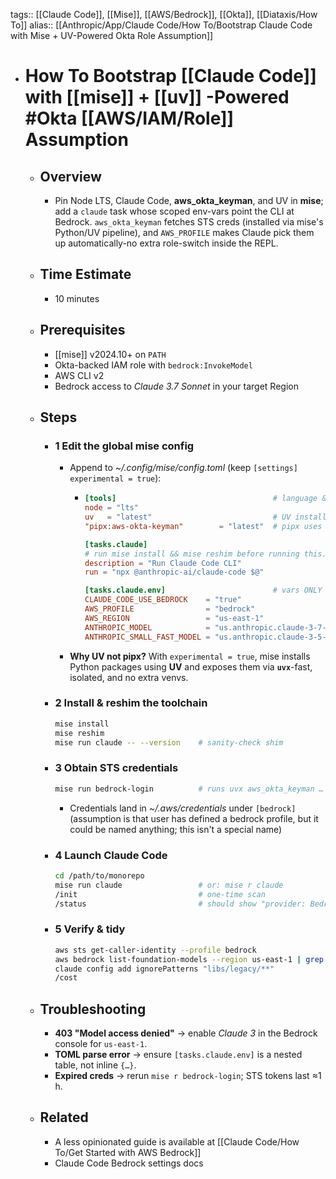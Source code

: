 tags:: [[Claude Code]], [[Mise]], [[AWS/Bedrock]], [[Okta]], [[Diataxis/How To]]
alias:: [[Anthropic/App/Claude Code/How To/Bootstrap Claude Code with Mise + UV-Powered Okta Role Assumption]]

- # How To Bootstrap [[Claude Code]] with [[mise]] + [[uv]] -Powered #Okta [[AWS/IAM/Role]] Assumption
	- ## Overview
		- Pin Node LTS, Claude Code, **aws_okta_keyman**, and UV in **mise**; add a `claude` task whose scoped env-vars point the CLI at Bedrock. `aws_okta_keyman` fetches STS creds (installed via mise's Python/UV pipeline), and `AWS_PROFILE` makes Claude pick them up automatically-no extra role-switch inside the REPL.
	- ## Time Estimate
		- 10 minutes
	- ## Prerequisites
		- [[mise]] v2024.10+ on `PATH`
		- Okta-backed IAM role with `bedrock:InvokeModel`
		- AWS CLI v2
		- Bedrock access to *Claude 3.7 Sonnet* in your target Region
	- ## Steps
		- ### 1  Edit the global mise config
			- Append to *~/.config/mise/config.toml* (keep `[settings] experimental = true`):
				- ~~~toml
				  [tools]                                   # language & CLI pinning
				  node = "lts"
				  uv   = "latest"                           # UV installer/runtime
				  "pipx:aws-okta-keyman"        = "latest"  # pipx uses UV under the hood
				  
				  [tasks.claude]
				  # run mise install && mise reshim before running this.
				  description = "Run Claude Code CLI"
				  run = "npx @anthropic-ai/claude-code $@"
				  
				  [tasks.claude.env]                        # vars ONLY for Claude
				  CLAUDE_CODE_USE_BEDROCK    = "true"
				  AWS_PROFILE                = "bedrock"
				  AWS_REGION                 = "us-east-1"
				  ANTHROPIC_MODEL            = "us.anthropic.claude-3-7-sonnet-20250219-v1:0"
				  ANTHROPIC_SMALL_FAST_MODEL = "us.anthropic.claude-3-5-haiku-20241022-v1:0"
				  ~~~
			- **Why UV not pipx?** With `experimental = true`, mise installs Python packages using **UV** and exposes them via **`uvx`**-fast, isolated, and no extra venvs.
		- ### 2  Install & reshim the toolchain
		  ~~~bash
		  mise install
		  mise reshim
		  mise run claude -- --version    # sanity-check shim
		  ~~~
		- ### 3  Obtain STS credentials
		  ~~~bash
		  mise run bedrock-login          # runs uvx aws_okta_keyman …
		  ~~~
			- Credentials land in *~/.aws/credentials* under `[bedrock]` (assumption is that user has defined a bedrock profile, but it could be named anything; this isn't a special name)
		- ### 4  Launch Claude Code
		  ~~~bash
		  cd /path/to/monorepo
		  mise run claude                 # or: mise r claude
		  /init                           # one-time scan
		  /status                         # should show "provider: Bedrock"
		  ~~~
		- ### 5  Verify & tidy
		  ~~~bash
		  aws sts get-caller-identity --profile bedrock
		  aws bedrock list-foundation-models --region us-east-1 | grep claude
		  claude config add ignorePatterns "libs/legacy/**"
		  /cost
		  ~~~
	- ## Troubleshooting
		- **403 "Model access denied"** → enable *Claude 3* in the Bedrock console for `us-east-1`.
		- **TOML parse error** → ensure `[tasks.claude.env]` is a nested table, not inline `{…}`.
		- **Expired creds** → rerun `mise r bedrock-login`; STS tokens last ≈1 h.
	- ## Related
		- A less opinionated guide is available at [[Claude Code/How To/Get Started with AWS Bedrock]]
		- Claude Code Bedrock settings docs